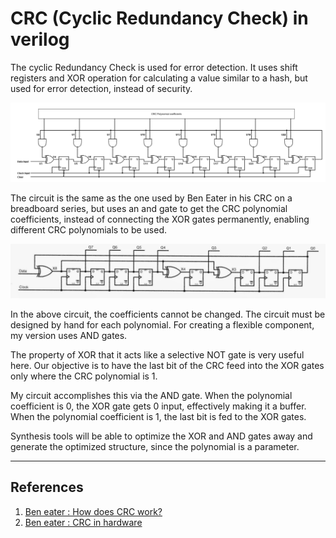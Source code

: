 # CRC (Cyclic Redundancy Check) in verilog

The cyclic Redundancy Check is used for error detection. It uses shift registers and XOR operation for calculating a value similar to a hash, but used for error detection, instead of security.

![CRC calculation circuit](./CRC_soft.png)

The circuit is the same as the one used by Ben Eater in his CRC on a breadboard series, but uses an and gate to get the CRC polynomial coefficients, instead of connecting the XOR gates permanently, enabling different CRC polynomials to be used.

![CRC original circuit](./CRC_hard.jpg)

In the above circuit, the coefficients cannot be changed. The circuit must be designed by hand for each polynomial. For creating a flexible component, my version uses AND gates.

The property of XOR that it acts like a selective NOT gate is very useful here. Our objective is to have the last bit of the CRC feed into the XOR gates only where the CRC polynomial is 1.

My circuit accomplishes this via the AND gate. When the polynomial coefficient is 0, the XOR gate gets 0 input, effectively making it a buffer. When the polynomial coefficient is 1, the last bit is fed to the XOR gates.

Synthesis tools will be able to optimize the XOR and AND gates away and generate the optimized structure, since the polynomial is a parameter.

---

## References
1) [Ben eater : How does CRC work?](https://www.youtube.com/watch?v=izG7qT0EpBw)
2) [Ben eater : CRC in hardware](https://www.youtube.com/watch?v=sNkERQlK8j8)

